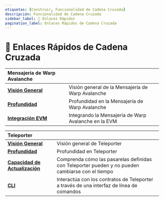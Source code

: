 ```yaml
---
etiquetas: [Construir, Funcionalidad de Cadena Cruzada]
descripción: Funcionalidad de Cadena Cruzada
sidebar_label: 🔗 Enlaces Rápidos
pagination_label: Enlaces Rápidos de Cadena Cruzada
---
```


# 🔗 Enlaces Rápidos de Cadena Cruzada

| Mensajería de Warp Avalanche                                         |                                                   |
| :--------------------------------------------------------------- | :------------------------------------------------ |
| [**Visión General**](/build/cross-chain/awm/overview.md)               | Visión general de la Mensajería de Warp Avalanche              |
| [**Profundidad**](/build/cross-chain/awm/deep-dive.md)             | Profundidad en la Mensajería de Warp Avalanche           |
| [**Integración EVM**](/build/cross-chain/awm/evm-integration.md) | Integrando la Mensajería de Warp Avalanche en la EVM |

| Teleporter                                                              |                                                                                     |
| :---------------------------------------------------------------------- | :---------------------------------------------------------------------------------- |
| [**Visión General**](/build/cross-chain/teleporter/overview.md)               | Visión general de Teleporter                                                              |
| [**Profundidad**](/build/cross-chain/teleporter/deep-dive.md)             | Profundidad en Teleporter                                                           |                         |
| [**Capacidad de Actualización**](/build/cross-chain/teleporter/upgradeability.md)   | Comprenda cómo las pasarelas definidas con Teleporter pueden y no pueden cambiarse con el tiempo |
| [**CLI**](/build/cross-chain/teleporter/cli.md)                         | Interactúa con los contratos de Teleporter a través de una interfaz de línea de comandos                 |